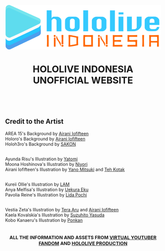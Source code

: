 
<p align="center">
  <img src="./src/assets/Hololive Indonesia logo.png" style="width:600px">
</p>

<h4 align="center" style="font-size: 30px">HOLOLIVE INDONESIA UNOFFICIAL WEBSITE</h4><br/><br/>

## Credit to the Artist

AREA 15's Background by [Airani Iofifteen](https://twitter.com/airaniiofifteen)<br/>
Holoro's Background by [Airani Iofifteen](https://twitter.com/airaniiofifteen)<br/>
Holoh3ro's Background by [SAKON](https://twitter.com/sakonlieur/status/1506832853040242688)<br/><br/>

Ayunda Risu's Illustration by [Yatomi](https://twitter.com/8103x)<br/>
Moona Hoshinova's Illustration by [Niyori](https://twitter.com/nyorinyori)<br/>
Airani Iofifteen's Illustration by [Yano Mitsuki](https://twitter.com/mituk1) and [Teh Kotak](https://twitter.com/Masabodo78/status/1548877402541293568)<br/><br/>

Kureii Ollie's Illustration by [LAM](https://twitter.com/ramdayo1122)<br/>
Anya Melfisa's Illustration by [Uekura Eku](https://twitter.com/ekureea)<br/>
Pavolia Reine's Illustration by [Lida Pochi](https://twitter.com/lizhi3)<br/><br/>

Vestia Zeta's Illustration by [Tera Aru](https://twitter.com/TeraAru6262) and [Airani Iofifteen](https://twitter.com/airaniiofifteen)<br/>
Kaela Kovalskia's Illustration by [Suzuhito Yasuda](https://twitter.com/suzupin)<br/>
Kobo Kanaeru's Illustration by [Ponkan](https://twitter.com/ponkan_8)<br/><br/>

<h2 align="center" style="font-size: 15px">ALL THE INFORMATION AND ASSETS FROM <a href="https://virtualyoutuber.fandom.com">VIRTUAL YOUTUBER FANDOM</a> AND <a href="https://hololive.hololivepro.com/en/">HOLOLIVE PRODUCTION</a> </h2>

